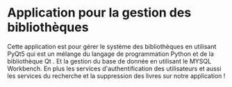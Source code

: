 # Application pour la gestion des bibliothèques 
Cette application est pour gérer le système des bibliothèques en utilisant PyQt5 qui est un mélange du langage de programmation Python et de la bibliothèque Qt .
Et la gestion du base de donnée en utilisant le MYSQL Workbench. 
En plus les services d'authentification des utilisateurs et aussi les services du recherche et la suppression des livres sur notre application !

